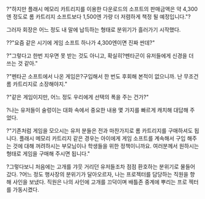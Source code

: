?"하지만 플래시 메모리 카트리지를 이용한 다운로드의 소프트의 판매금액은 약 4,300엔 정도로 롬 카트리지 소프트보다 1,500엔 가량 더 저렴하게 책정 될 예정입니다."?

그러자 회장은 어느 정도 내 말에 납득하는 형태로 분위기가 흘러가기 시작했다.

??"요즘 같은 시기에 게임 소프트 하나가 4,300엔이면 진짜 싼데?" 

?"그렇다고 한번 지우면 못 받는 것도 아니고, 확실히?펜타곤이 유저들에게 신경을 더 쓰는 것 같아." 

?"펜타곤 소프트에서 나온 게임은?구입해서 한 번도 후회해 본적이 없으니까.
난 무조건 롬 카트리지로 소장해야지." 

?"같은 게임이지만, 어느 정도 우리에게 선택의 폭을 주는 건가?" 

?나는 유저들이 술렁이는 대화 속에서 중요한 내용 몇 가지를 빠르게 캐치해 대답해 주었다.

?"기존처럼 게임을 모으시는 유저 분들은 전과 마찬가지로 롬 카트리지를 구매하셔도 됩니다. 플래시 메모리 카트리지 같은 경우는 아이에게 게임 소프트를 계속해서 구입 해주는 것에 대해 꺼려하시는 부모님이나 학생들을 위한 정책이니까요.
여러분께서 원하시는 형태로 게임을 구매해 주시면 됩니다." 

?그렇다보니 처음에는 고개를 갸웃 거리던 유저들조차 점점 환호하는 분위기로 물들어갔다.
?어느 정도 행사장의 분위기가 달아오르자, 나는 프로젝터를 담당하는 직원을 향해 사인을 보냈다. 직원은 나의 사인에 고개를 끄덕이며 배틀존 중계에 뿌리는 프로 젝터를 가동시켰다.